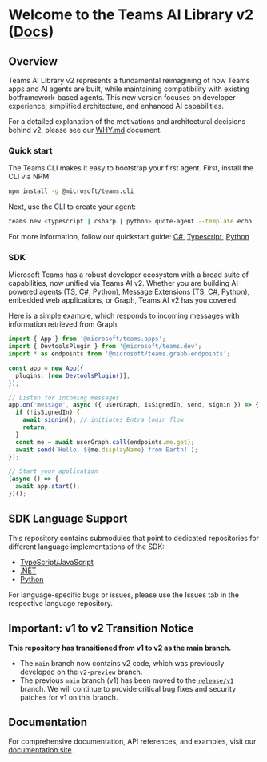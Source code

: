# Welcome to the Teams AI Library v2 ([Docs](https://microsoft.github.io/teams-ai/))

## Overview

Teams AI Library v2 represents a fundamental reimagining of how Teams apps and AI agents are built, while maintaining compatibility with existing botframework-based agents. This new version focuses on developer experience, simplified architecture, and enhanced AI capabilities.

For a detailed explanation of the motivations and architectural decisions behind v2, please see our [WHY.md](https://microsoft.github.io/teams-ai/why) document.

### Quick start

The Teams CLI makes it easy to bootstrap your first agent. First, install the CLI via NPM:

```sh
npm install -g @microsoft/teams.cli
```

Next, use the CLI to create your agent:

```sh
teams new <typescript | csharp | python> quote-agent --template echo
```

For more information, follow our quickstart guide: [C#](http://microsoft.github.io/teams-ai/csharp/getting-started/quickstart), [Typescript](http://microsoft.github.io/teams-ai/typescript/getting-started/quickstart), [Python](http://microsoft.github.io/teams-ai/python/getting-started/quickstart)

### SDK

Microsoft Teams has a robust developer ecosystem with a broad suite of capabilities, now unified via Teams AI v2. Whether you are building AI-powered agents ([TS](https://microsoft.github.io/teams-ai/typescript/in-depth-guides/ai/), [C#](https://microsoft.github.io/teams-ai/csharp/in-depth-guides/ai/), [Python](https://microsoft.github.io/teams-ai/python/in-depth-guides/ai/)), Message Extensions ([TS](https://microsoft.github.io/teams-ai/typescript/in-depth-guides/message-extensions/), [C#](https://microsoft.github.io/teams-ai/csharp/in-depth-guides/message-extensions/), [Python](https://microsoft.github.io/teams-ai/python/in-depth-guides/message-extensions/)), embedded web applications, or Graph, Teams AI v2 has you covered.

Here is a simple example, which responds to incoming messages with information retrieved from Graph.

```typescript
import { App } from '@microsoft/teams.apps';
import { DevtoolsPlugin } from '@microsoft/teams.dev';
import * as endpoints from '@microsoft/teams.graph-endpoints';

const app = new App({
  plugins: [new DevtoolsPlugin()],
});

// Listen for incoming messages
app.on('message', async ({ userGraph, isSignedIn, send, signin }) => {
  if (!isSignedIn) {
    await signin(); // initiates Entra login flow
    return;
  }
  const me = await userGraph.call(endpoints.me.get); 
  await send(`Hello, ${me.displayName} from Earth!`);
});

// Start your application
(async () => {
  await app.start();
})();
```

## SDK Language Support

This repository contains submodules that point to dedicated repositories for different language implementations of the SDK:

- [TypeScript/JavaScript](https://github.com/microsoft/teams.ts)
- [.NET](https://github.com/microsoft/teams.net)
- [Python](https://github.com/microsoft/teams.py)

For language-specific bugs or issues, please use the Issues tab in the respective language repository.

## Important: v1 to v2 Transition Notice

**This repository has transitioned from v1 to v2 as the main branch.**

- The `main` branch now contains v2 code, which was previously developed on the `v2-preview` branch.
- The previous `main` branch (v1) has been moved to the [`release/v1`](https://github.com/microsoft/teams-ai/tree/release/v1) branch.  We will continue to provide critical bug fixes and security patches for v1 on this branch.



## Documentation

For comprehensive documentation, API references, and examples, visit our [documentation site](https://microsoft.github.io/teams-ai/).
